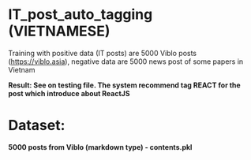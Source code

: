 # IT_post_auto_tagging (VIETNAMESE)

Training with positive data (IT posts) are 5000 Viblo posts (https://viblo.asia), negative data are 5000 news post of some papers in Vietnam

<b> Result: <b>
See on testing file. The system recommend tag REACT for the post which introduce about ReactJS
  

# Dataset:
5000 posts from Viblo (markdown type) - contents.pkl
